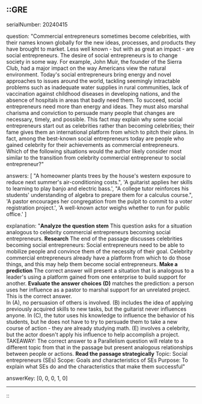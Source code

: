::GRE
---

serialNumber: 20240415

question: "Commercial entrepreneurs sometimes become celebrities, with their names known globally for the new ideas, processes, and products they have brought to market. Less well known - but with as great an impact - are social entrepreneurs. The desire of social entrepreneurs is to change society in some way. For example, John Muir, the founder of the Sierra Club, had a major impact on the way Americans view the natural environment. Today's social entrepreneurs bring energy and novel approaches to issues around the world, tackling seemingly intractable problems such as inadequate water supplies in rural communities, lack of vaccination against childhood diseases in developing nations, and the absence of hospitals in areas that badly need them. To succeed, social entrepreneurs need more than energy and ideas. They must also marshal charisma and conviction to persuade many people that changes are necessary, timely, and possible. This fact may explain why some social entrepreneurs start out as celebrities rather than becoming celebrities; their fame gives them an international platform from which to pitch their plans. In fact, among the best-known social entrepreneurs today are people who gained celebrity for their achievements as commercial entrepreneurs. Which of the following situations would the author likely consider most similar to the transition from celebrity commercial entrepreneur to social entrepreneur?"

answers: [
  "A homeowner plants trees by the house's western exposure to reduce next summer's air-conditioning costs.",
  'A guitarist applies her skills to learning to play banjo and electric bass.',
  "A college tutor reinforces his students' understanding of algebra to prepare them for a calculus course.",
  'A pastor encourages her congregation from the pulpit to commit to a voter registration project.',
  'A well-known actor weighs whether to run for public office.'
]

explanation: "<strong>Analyze the question stem</strong> This question asks for a situation analogous to celebrity commercial entrepreneurs becoming social entrepreneurs. <strong>Research</strong> The end of the passage discusses celebrities becoming social entrepreneurs: Social entrepreneurs need to be able to mobilize people and convince them of the necessity of their goal. Celebrity commercial entrepreneurs already have a platform from which to do those things, and this may help them become social entrepreneurs. <strong>Make a prediction</strong> The correct answer will present a situation that is analogous to a leader's using a platform gained from one enterprise to build support for another. <strong>Evaluate the answer choices</strong> <strong>(D)</strong> matches the prediction: a person uses her influence as a pastor to marshal support for an unrelated project. This is the correct answer.<br> In (A), no persuasion of others is involved. (B) includes the idea of applying previously acquired skills to new tasks, but the guitarist never influences anyone. In (C), the tutor uses his knowledge to influence the behavior of his students, but he does not have to try to persuade them to take a new course of action - they are already studying math. (E) involves a celebrity, but the actor doesn't apply his influence to help accomplish a project. TAKEAWAY: The correct answer to a Parallelism question will relate to a different topic from that in the passage but present analogous relationships between people or actions. <strong>Read the passage strategically</strong> Topic: Social entrepreneurs (SEs) Scope: Goals and characteristics of SEs Purpose: To explain what SEs do and the characteristics that make them successful"

answerKey: [0, 0, 0, 1, 0]

---
::